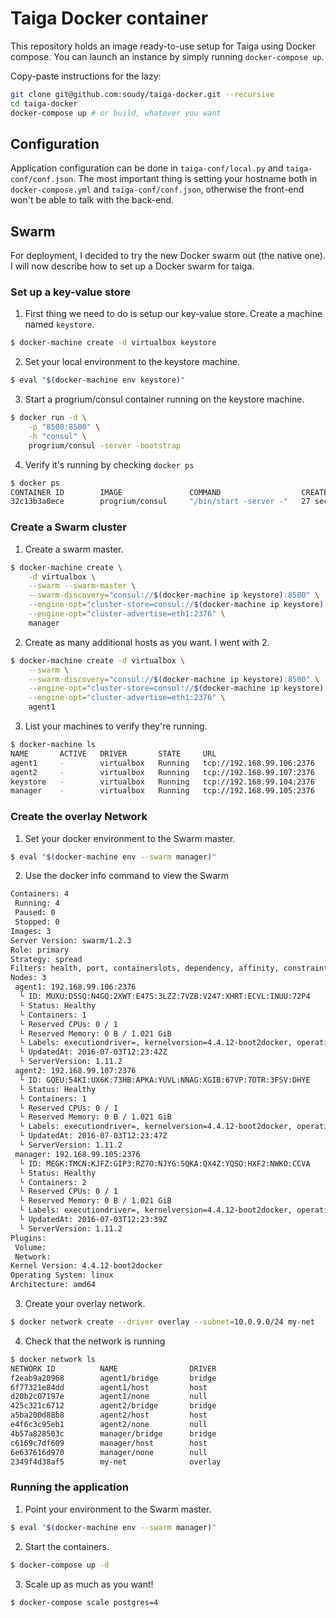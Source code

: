 # Taiga Docker container
This repository holds an image ready-to-use setup for Taiga using Docker
compose. You can launch an instance by simply running `docker-compose up`.

Copy-paste instructions for the lazy:
```sh
git clone git@github.com:soudy/taiga-docker.git --recursive
cd taiga-docker
docker-compose up # or build, whatever you want
```

## Configuration
Application configuration can be done in `taiga-conf/local.py` and
`taiga-conf/conf.json`. The most important thing is setting your hostname both
in `docker-compose.yml` and `taiga-conf/conf.json`, otherwise the front-end
won't be able to talk with the back-end.

## Swarm
For deployment, I decided to try the new Docker swarm out (the native one).
I will now describe how to set up a Docker swarm for taiga.

### Set up a key-value store
1. First thing we need to do is setup our key-value store. Create a machine
named `keystore`.
```bash
$ docker-machine create -d virtualbox keystore
```

2. Set your local environment to the keystore machine.
```bash
$ eval "$(docker-machine env keystore)"
```

3. Start a progrium/consul container running on the keystore machine.
```bash
$ docker run -d \
    -p "8500:8500" \
    -h "consul" \
    progrium/consul -server -bootstrap
```
4. Verify it's running by checking `docker ps`
```bash
$ docker ps
CONTAINER ID        IMAGE               COMMAND                  CREATED             STATUS              PORTS                                                                            NAMES
32c13b3a0ece        progrium/consul     "/bin/start -server -"   27 seconds ago      Up 27 seconds       53/tcp, 53/udp, 8300-8302/tcp, 8400/tcp, 8301-8302/udp, 0.0.0.0:8500->8500/tcp   distracted_payne
```

### Create a Swarm cluster
1. Create a swarm master.
```bash
$ docker-machine create \
    -d virtualbox \
    --swarm --swarm-master \
    --swarm-discovery="consul://$(docker-machine ip keystore):8500" \
    --engine-opt="cluster-store=consul://$(docker-machine ip keystore):8500" \
    --engine-opt="cluster-advertise=eth1:2376" \
    manager
```
2. Create as many additional hosts as you want. I went with 2.
```bash
$ docker-machine create -d virtualbox \
    --swarm \
    --swarm-discovery="consul://$(docker-machine ip keystore):8500" \
    --engine-opt="cluster-store=consul://$(docker-machine ip keystore):8500" \
    --engine-opt="cluster-advertise=eth1:2376" \
    agent1
```
3. List your machines to verify they're running.
```bash
$ docker-machine ls
NAME       ACTIVE   DRIVER       STATE     URL                         SWARM              DOCKER    ERRORS
agent1     -        virtualbox   Running   tcp://192.168.99.106:2376   manager            v1.11.2
agent2     -        virtualbox   Running   tcp://192.168.99.107:2376   manager            v1.11.2
keystore   -        virtualbox   Running   tcp://192.168.99.104:2376                      v1.11.2
manager    -        virtualbox   Running   tcp://192.168.99.105:2376   manager (master)   v1.11.2
```

### Create the overlay Network
1. Set your docker environment to the Swarm master.
```bash
$ eval "$(docker-machine env --swarm manager)"
```

2. Use the docker info command to view the Swarm
```bash
Containers: 4
 Running: 4
 Paused: 0
 Stopped: 0
Images: 3
Server Version: swarm/1.2.3
Role: primary
Strategy: spread
Filters: health, port, containerslots, dependency, affinity, constraint
Nodes: 3
 agent1: 192.168.99.106:2376
  └ ID: MUXU:D5SQ:N4GQ:2XWT:E47S:3LZZ:7VZB:V247:XHRT:ECVL:INUU:72P4
  └ Status: Healthy
  └ Containers: 1
  └ Reserved CPUs: 0 / 1
  └ Reserved Memory: 0 B / 1.021 GiB
  └ Labels: executiondriver=, kernelversion=4.4.12-boot2docker, operatingsystem=Boot2Docker 1.11.2 (TCL 7.1); HEAD : a6645c3 - Wed Jun  1 22:59:51 UTC 2016, provider=virtualbox, storagedriver=aufs
  └ UpdatedAt: 2016-07-03T12:23:42Z
  └ ServerVersion: 1.11.2
 agent2: 192.168.99.107:2376
  └ ID: GQEU:54KI:UX6K:73HB:APKA:YUVL:NNAG:XGIB:67VP:7OTR:3FSV:DHYE
  └ Status: Healthy
  └ Containers: 1
  └ Reserved CPUs: 0 / 1
  └ Reserved Memory: 0 B / 1.021 GiB
  └ Labels: executiondriver=, kernelversion=4.4.12-boot2docker, operatingsystem=Boot2Docker 1.11.2 (TCL 7.1); HEAD : a6645c3 - Wed Jun  1 22:59:51 UTC 2016, provider=virtualbox, storagedriver=aufs
  └ UpdatedAt: 2016-07-03T12:23:47Z
  └ ServerVersion: 1.11.2
 manager: 192.168.99.105:2376
  └ ID: MEGK:TMCN:KJFZ:GIP3:RZ7O:NJYG:5QKA:QX4Z:YQSO:HXF2:NWKO:CCVA
  └ Status: Healthy
  └ Containers: 2
  └ Reserved CPUs: 0 / 1
  └ Reserved Memory: 0 B / 1.021 GiB
  └ Labels: executiondriver=, kernelversion=4.4.12-boot2docker, operatingsystem=Boot2Docker 1.11.2 (TCL 7.1); HEAD : a6645c3 - Wed Jun  1 22:59:51 UTC 2016, provider=virtualbox, storagedriver=aufs
  └ UpdatedAt: 2016-07-03T12:23:39Z
  └ ServerVersion: 1.11.2
Plugins:
 Volume:
 Network:
Kernel Version: 4.4.12-boot2docker
Operating System: linux
Architecture: amd64
```
3. Create your overlay network.
```bash
$ docker network create --driver overlay --subnet=10.0.9.0/24 my-net
```

4. Check that the network is running
```bash
$ docker network ls
NETWORK ID          NAME                DRIVER
f2eab9a20968        agent1/bridge       bridge
6f77321e84dd        agent1/host         host
d20b2c07197e        agent1/none         null
425c321c6712        agent2/bridge       bridge
a5ba200d88b8        agent2/host         host
e4f6c3c95eb1        agent2/none         null
4b57a828503c        manager/bridge      bridge
c6169c7df609        manager/host        host
6e637616d970        manager/none        null
2349f4d38af5        my-net              overlay
```
### Running the application
1. Point your environment to the Swarm master.
```bash
$ eval "$(docker-machine env --swarm manager)"
```

2. Start the containers.
```bash
$ docker-compose up -d
```

3. Scale up as much as you want!
```bash
$ docker-compose scale postgres=4
```
